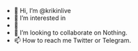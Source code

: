 - 👋 Hi, I’m @krikinlive
- 👀 I’m interested in 
- 🌱  
- 💞️ I’m looking to collaborate on Nothing.
- 📫 How to reach me Twitter or Telegram.
